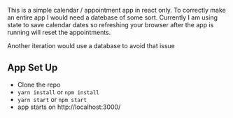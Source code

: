 This is a simple calendar / appointment app in react only. To correctly make an entire app I would need a datebase of some sort. Currently I am using state to save calendar dates so refreshing your browser after the app is running will reset the appointments.

Another iteration would use a database to avoid that issue

## App Set Up
- Clone the repo
- `yarn install` or `npm install`
- `yarn start` or  `npm start`
- app starts on http://localhost:3000/